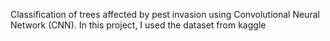 Classification of trees affected by pest invasion using Convolutional Neural Network (CNN). In this project, I used the dataset from kaggle

